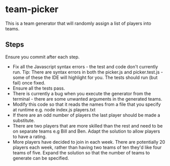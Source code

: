 # team-picker
This is a team generator that will randomly assign a list of players into teams.

## Steps
Ensure you commit after each step.

 - Fix all the Javascript syntax errors - the test and code don't currently run. Tip: There are syntax errors in both the picker.js and picker.test.js - some of these the IDE will highlight for you. The tests should run (but fail) once fixed.
 - Ensure all the tests pass.
 - There is currently a bug when you execute the generator from the terminal - there are some unwanted arguments in the generated teams. 
 - Modify this code so that it reads the names from a file that you specify at runtime e.g. node index.js players.txt
 - If there are an odd number of players the last player should be made a substitute.
 - There are two players that are more skilled than the rest and need to be on separate teams e.g Bill and Ben. Adapt the solution to allow players to have a rating.
 - More players have decided to join in each week. There are potentially 20 players each week, rather than having two teams of ten they'd like four teams of five. Expand the solution so that the number of teams to generate can be specified.